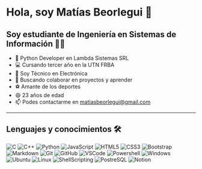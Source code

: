 # Hola, soy Matías Beorlegui 👋

## Soy estudiante de Ingeniería en Sistemas de Información 👨‍💻

- 🐍 Python Developer en Lambda Sistemas SRL
- 💻 Cursando tercer año en la UTN FRBA
- 🔌 Soy Técnico en Electrónica
- 👯 Buscando colaborar en proyectos y aprender
- ⚽ Amante de los deportes
- 😄 23 años de edad
- 📫 Podes contactarme en matiasbeorlegui@gmail.com

---

## Lenguajes y conocimientos 🛠 

![C](http://img.shields.io/badge/-C-A8B9CC?style=flat&logo=c&logoColor=ffffff)
![C++](https://img.shields.io/badge/C++-blue.svg?style=flat&logo=c%2B%2B)
![Python](http://img.shields.io/badge/-Python-3776AB?style=flat&logo=python&logoColor=ffffff)
![JavaScript](https://img.shields.io/badge/-JavaScript-%23F7DF1C?style=flat&logo=javascript&logoColor=000000&labelColor=%23F7DF1C&color=%23FFCE5A)
![HTML5](https://img.shields.io/badge/-HTML5-%23E44D27?style=flat&logo=html5&logoColor=ffffff)
![CSS3](https://img.shields.io/badge/-CSS3-%231572B6?style=flat&logo=css3)
![Bootstrap](https://img.shields.io/badge/-Bootstrap-563D7C?style=flat&logo=Bootstrap)
![Markdown](https://img.shields.io/badge/-Markdown-000000?style=flat&logo=markdown)
![Git](https://img.shields.io/badge/-Git-%23F05032?style=flat&logo=git&logoColor=%23ffffff)
![GitHub](https://img.shields.io/badge/-GitHub-181717?style=flat&logo=github)
![VSCode](http://img.shields.io/badge/-VS%20Code-007ACC?style=flat&logo=visual-studio-code&logoColor=ffffff)
![Powershell](http://img.shields.io/badge/-Powershell-5391FE?style=flat&logo=powershell&logoColor=ffffff)
![Windows](http://img.shields.io/badge/-Windows-0078D6?style=flat&logo=windows&logoColor=ffffff)
![Ubuntu](https://img.shields.io/badge/Ubuntu-E95420?style=flat&logo=ubuntu&logoColor=white)
![Linux](https://img.shields.io/badge/Linux-FCC624?style=flat&logo=linux&logoColor=black)
![ShellScripting](https://img.shields.io/badge/Shell_Script-121011?style=flat&logo=gnu-bash&logoColor=white)
![PostreSQL](https://img.shields.io/badge/PostgreSQL-316192?style=flat&logo=postgresql&logoColor=white)
![Notion](https://img.shields.io/badge/Notion-000000?style=flat&logo=notion&logoColor=white)
